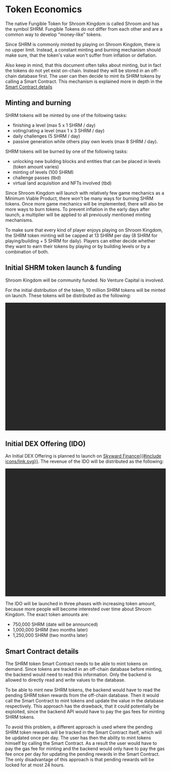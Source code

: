 # Token Economics

The native Fungible Token for Shroom Kingdom is called Shroom and has the symbol SHRM.
Fungible Tokens do not differ from each other and are a common way to develop "money-like" tokens.

Since SHRM is commonly minted by playing on Shroom Kingdom, there is no upper limit.
Instead, a constant minting and burning mechanism should make sure, that the token's value
won't suffer from inflation or deflation.

Also keep in mind, that this document often talks about minting, but in fact the tokens
do not yet exist on-chain.
Instead they will be stored in an off-chain database first.
The user can then decide to mint its SHRM tokens by calling a Smart Contract.
This mechanism is explained more in depth in the [Smart Contract details](#smart-contract-details)

## Minting and burning

SHRM tokens will be minted by one of the following tasks:

- finishing a level (max 5 x 1 SHRM / day)
- voting/rating a level (max 1 x 3 SHRM / day)
- daily challenges (5 SHRM / day)
- passive generation while others play own levels (max 8 SHRM / day).

SHRM tokens will be burned by one of the following tasks:

- unlocking new building blocks and entities that can be placed in levels (token amount varies)
- minting of levels (100 SHRM)
- challenge passes (tbd)
- virtual land acquisition and NFTs involved (tbd)

Since Shroom Kingdom will launch with relatively few game mechanics as a Minimum Viable Product,
there won't be many ways for burning SHRM tokens.
Once more game mechanics will be implemented, there will also be more ways to burn tokens.
To prevent inflation in the early days after launch, a multiplier will be applied to all previously
mentioned minting mechanisms.

To make sure that every kind of player enjoys playing on Shroom Kingdom, the SHRM token minting
will be capped at 13 SHRM per day (8 SHRM for playing/building + 5 SHRM for daily).
Players can either decide whether they want to earn their tokens by playing or by building levels
or by a combination of both.

## Initial SHRM token launch & funding

Shroom Kingdom will be community funded.
No Venture Capital is involved.

For the initial distribution of the token, 10 million SHRM tokens will be minted on launch.
These tokens will be distributed as the following:

<script type="text/javascript" src="//cdn.amcharts.com/lib/4/core.js"></script>
<script type="text/javascript" src="//cdn.amcharts.com/lib/4/charts.js"></script>
<script type="text/javascript" src="//cdn.amcharts.com/lib/4/themes/dark.js"></script>
<script type="text/javascript">
  am4core.useTheme(am4themes_dark);
  var chart = am4core.createFromConfig({
    series: [{
      type: "PieSeries3D",
      dataFields: {
        value: "share",
        category: "category"
      },
      slices: {
        stroke: "#fff",
        strokeWidth: 2,
        strokeOpacity: 1,
        fillOpacity: 1,
        states: {
          hover: {
            properties: {
              scale: 1,
              fillOpacity: 0.5
            }
          }
        },
        propertyFields: {
          fill: "color"
        }
      }
    }],
    innerRadius: am4core.percent(40),
    data: [
      {
        category: "founder",
        share: "1500000",
        color: "#495fba"
      },
      {
        category: "DAO",
        share: "4500000",
        color: "#e8d685"
      },
      {
        category: "IDO",
        share: "3000000",
        color: "#ae85c9"
      },
      {
        category: "Liquidity",
        share: "750000",
        color: "#c9f0e1"
      },
      {
        category: "Airdrops",
        share: "250000",
        color: "#d48652"
      }
    ],
    legend: {
      valueLabels: {
        text: "{value.value}"
      }
    },
    numberFormatter: {
      numberFormat: "#.0a"
    },
  }, "token-distribution-chart", am4charts.PieChart3D);
</script>
<div id="token-distribution-chart" style="width: 100%; height: 400px; background-color: #282828;" ></div>

## Initial DEX Offering (IDO)

An Initial DEX Offering is planned to launch on <a href="https://skyward.finance/" target="_blank" rel="noreferrer noopener">Skyward Finance{{#include icons/link.svg}}</a>.
The revenue of the IDO will be distributed as the following:

<script type="text/javascript">
  am4core.useTheme(am4themes_dark);
  var chart = am4core.createFromConfig({
    series: [{
      type: "PieSeries3D",
      dataFields: {
        value: "share",
        category: "category"
      },
      labels: {
        text: "{category}: {value.percent}%"
      },
      slices: {
        stroke: "#fff",
        strokeWidth: 2,
        strokeOpacity: 1,
        fillOpacity: 1,
        states: {
          hover: {
            properties: {
              scale: 1,
              fillOpacity: 0.5
            }
          }
        },
        propertyFields: {
          fill: "color"
        },
        tooltipText: "{category}: {value.percent}%"
      }
    }],
    innerRadius: am4core.percent(40),
    data: [
      {
        category: "founder",
        share: "20%",
        color: "#495fba"
      },
      {
        category: "DAO",
        share: "55%",
        color: "#e8d685"
      },
      {
        category: "Liquidity",
        share: "25%",
        color: "#c9f0e1"
      }
    ],
    legend: {
      valueLabels: {
        text: "{value.percent}%"
      }
    },
    numberFormatter: {
      numberFormat: "#."
    },
  }, "ido-chart", am4charts.PieChart3D);
</script>
<div id="ido-chart" style="width: 100%; height: 400px; background-color: #282828;" ></div>

The IDO will be launched in three phases with increasing token amount,
because more people will become interested over time about Shroom Kingdom.
The exact token amounts are:

- 750,000 SHRM (date will be announced)
- 1,000,000 SHRM (two months later)
- 1,250,000 SHRM (two months later)

## Smart Contract details

The SHRM token Smart Contract needs to be able to mint tokens on demand.
Since tokens are tracked in an off-chain database before minting,
the backend would need to read this information.
Only the backend is allowed to directly read and write values to the database.

To be able to mint new SHRM tokens, the backend would have to read the pending
SHRM token rewards from the off-chain database.
Then it would call the Smart Contract to mint tokens and update the value in the database respectively.
This approach has the drawback, that it could potentially be exploited,
since the backend API would have to pay the gas fees for minting SHRM tokens.

To avoid this problem, a different approach is used where the pending SHRM token rewards will be tracked
in the Smart Contract itself, which will be updated once per day.
The user has then the ability to mint tokens himself by calling the Smart Contract.
As a result the user would have to pay the gas fee for minting and the backend would
only have to pay the gas fee once per day for updating the pending rewards in the Smart Contract.
The only disadvantage of this approach is that pending rewards will be locked for at most 24 hours.
